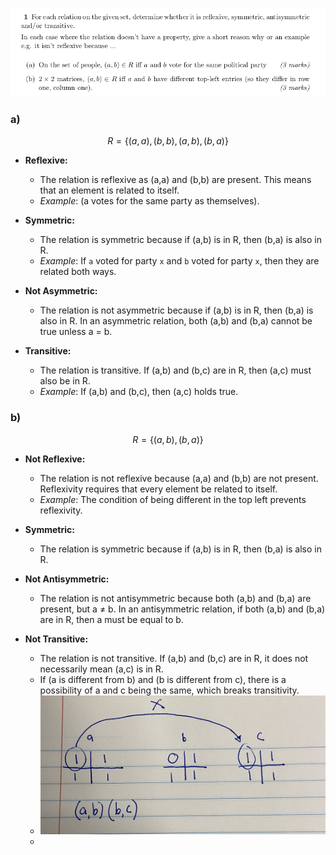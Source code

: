 ![Question 1](images/A3Q1.png)

### a)
$$R = \{(a,a),(b,b),(a,b),(b,a)\}$$

- **Reflexive:** 
  - The relation is reflexive as (a,a) and (b,b) are present. This means that an element is related to itself.
  - _Example_: (a votes for the same party as themselves).

- **Symmetric:** 
  - The relation is symmetric because if (a,b) is in R, then (b,a) is also in R.
  - _Example_: If `a` voted for party `x` and `b` voted for party `x`, then they are related both ways.

- **Not Asymmetric:** 
  - The relation is not asymmetric because if (a,b) is in R, then (b,a) is also in R. In an asymmetric relation, both (a,b) and (b,a) cannot be true unless a = b.

- **Transitive:** 
  - The relation is transitive. If (a,b) and (b,c) are in R, then (a,c) must also be in R. 
  - _Example_: If (a,b) and (b,c), then (a,c) holds true.

### b)
$$ R = \{(a,b),(b,a)\} $$

- **Not Reflexive:** 
  - The relation is not reflexive because (a,a) and (b,b) are not present. Reflexivity requires that every element be related to itself.
  - _Example_: The condition of being different in the top left prevents reflexivity.

- **Symmetric:** 
  - The relation is symmetric because if (a,b) is in R, then (b,a) is also in R.

- **Not Antisymmetric:** 
  - The relation is not antisymmetric because both (a,b) and (b,a) are present, but a ≠ b. In an antisymmetric relation, if both (a,b) and (b,a) are in R, then a must be equal to b.

- **Not Transitive:** 
  - The relation is not transitive. If (a,b) and (b,c) are in R, it does not necessarily mean (a,c) is in R.
  - If (a is different from b) and (b is different from c), there is a possibility of a and c being the same, which breaks transitivity.
  - ![example](/images/IMG_5025.jpeg)
  - 
    

